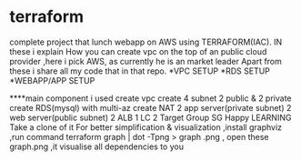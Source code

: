 # terraform
complete project that lunch webapp  on AWS using TERRAFORM(IAC).
IN these i explain How you can create vpc on the top of an public cloud provider ,here i pick AWS, as currently he is an market leader
Apart from these i share all my code that in that repo.
*VPC SETUP
*RDS SETUP
*WEBAPP/APP SETUP

****main component i used
create vpc
create 4 subnet 2 public & 2 private
create RDS(mysql) with multi-az
create NAT
2 app server(private subnet) 2 web server(public subnet)
2 ALB
1 LC
2 Target Group
SG 
Happy LEARNING
Take a clone of it For better simplification & visualization ,install graphviz ,run command terraform graph | dot -Tpng > graph .png , open these graph.png ,it visualise all dependencies to you
